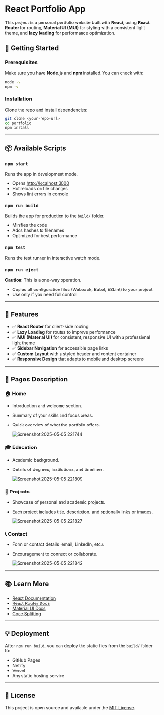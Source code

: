 # React Portfolio App

This project is a personal portfolio website built with **React**, using **React Router** for routing, **Material UI (MUI)** for styling with a consistent light theme, and **lazy loading** for performance optimization.

## 🚀 Getting Started

### Prerequisites

Make sure you have **Node.js** and **npm** installed. You can check with:

```bash
node -v
npm -v
```

### Installation

Clone the repo and install dependencies:

```bash
git clone <your-repo-url>
cd portfolio
npm install
```

---

## 📦 Available Scripts

### `npm start`

Runs the app in development mode.

- Opens [http://localhost:3000](http://localhost:3000)
- Hot reloads on file changes
- Shows lint errors in console

### `npm run build`

Builds the app for production to the `build/` folder.

- Minifies the code
- Adds hashes to filenames
- Optimized for best performance

### `npm test`

Runs the test runner in interactive watch mode.

### `npm run eject`

**Caution**: This is a one-way operation.

- Copies all configuration files (Webpack, Babel, ESLint) to your project
- Use only if you need full control

---

## 🧩 Features

- ✅ **React Router** for client-side routing
- ✅ **Lazy Loading** for routes to improve performance
- ✅ **MUI (Material UI)** for consistent, responsive UI with a professional light theme
- ✅ **Sidebar Navigation** for accessible page links
- ✅ **Custom Layout** with a styled header and content container
- ✅ **Responsive Design** that adapts to mobile and desktop screens

---

## 📄 Pages Description

### 🏠 Home
- Introduction and welcome section.
- Summary of your skills and focus areas.
- Quick overview of what the portfolio offers.

  ![Screenshot 2025-05-05 221744](https://github.com/user-attachments/assets/25eb39f0-d891-48f5-b694-b59c80161312)

### 🎓 Education
- Academic background.
- Details of degrees, institutions, and timelines.

  ![Screenshot 2025-05-05 221809](https://github.com/user-attachments/assets/c4ccb24a-492f-4fd8-a2bb-b352480e3ddc)

### 💼 Projects
- Showcase of personal and academic projects.
- Each project includes title, description, and optionally links or images.

  ![Screenshot 2025-05-05 221827](https://github.com/user-attachments/assets/d7ea7f0f-f0d2-431d-b4b9-a7431fa2f4a7)

### 📞 Contact
- Form or contact details (email, LinkedIn, etc.).
- Encouragement to connect or collaborate.

  ![Screenshot 2025-05-05 221842](https://github.com/user-attachments/assets/7be48620-9ab5-479b-b374-e5a4ea6d6ce9)

---

## 📚 Learn More

- [React Documentation](https://reactjs.org/)
- [React Router Docs](https://reactrouter.com/)
- [Material UI Docs](https://mui.com/)
- [Code Splitting](https://facebook.github.io/create-react-app/docs/code-splitting)

---

## 💡 Deployment

After `npm run build`, you can deploy the static files from the `build/` folder to:

- GitHub Pages
- Netlify
- Vercel
- Any static hosting service

---

## 📄 License

This project is open source and available under the [MIT License](LICENSE).
